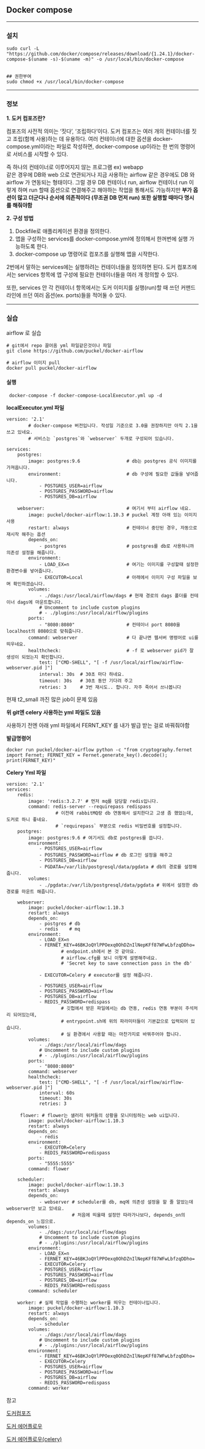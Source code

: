 ## Docker compose

-----------------

### 설치

```
sudo curl -L "https://github.com/docker/compose/releases/download/{1.24.1}/docker-compose-$(uname -s)-$(uname -m)" -o /usr/local/bin/docker-compose


## 권한부여 
sudo chmod +x /usr/local/bin/docker-compose
```
------------
### 정보

**1. 도커 컴포즈란?** 

컴포즈의 사전적 의미는 ‘짓다’, ‘조립하다’이다. 도커 컴포즈는 여러 개의 컨테이너를 짓고 조립(함께 사용)하는 데 유용하다. 여러 컨테이너에 대한 옵션을 docker-compose.yml이라는 파일로 작성하면, docker-compose up이라는 한 번의 명령어로 서비스를 시작할 수 있다.

즉 하나의 컨테이너로 이루어지지 않는 프로그램 ex) webapp <br>
같은 경우에 DB와 web 으로 연관되거나 지금 사용하는 airflow 같은 경우에도 DB 와 airflow 가 연동되는 형태이다. 그럴 경우 DB 컨테이너 run, airflow 컨테이너 run 이렇게 하며 run 할때 옵션으로 연결해주고 해야하는 작업을 통해서도 가능하지만 **부가 옵션이 많고 더군다나 순서에 의존적이다 (무조권 DB 먼저 run) 또한 실행할 때마다 명시를 해줘야함**   


**2. 구성 방법**

1. Dockfile로 애플리케이션 환경을 정의한다.
2. 앱을 구성하는 services를 docker-compose.yml에 정의해서 한꺼번에 실행 가능하도록 한다.
3. docker-compose up 명령어로 컴포즈를 실행해 앱을 시작한다.


2번에서 말하는 services에는 실행하려는 컨테이너들을 정의하면 된다. 도커 컴포즈에서는 services 항목에 앱 구성에 필요한 컨테이너들을 여러 개 정의할 수 있다.

또한, services 안 각 컨테이너 항목에서는 도커 이미지를 실행(run)할 때 쓰던 커맨드라인에 쓰던 여러 옵션(ex. ports)들을 적어둘 수 있다.

------------------------------

### 실습

airflow 로 실습

```
# git에서 repo 끌어옴 yml 파일같은것이나 파일 
git clone https://github.com/puckel/docker-airflow

# airflow 이미지 pull
docker pull puckel/docker-airflow 
```

#### 실행

```
 docker-compose -f docker-compose-LocalExecutor.yml up -d 
```

**localExecutor.yml 파일**
```
version: '2.1' 
        # docker-compose 버전입니다. 작성일 기준으로 3.0을 권장하지만 아직 2.1을 쓰고 있네요.  
        # 서비스는 `postgres`와 `webserver` 두개로 구성되어 있습니다. 

services:
    postgres:
        image: postgres:9.6                 # db는 postgres 공식 이미지를 가져옵니다.
        environment:                        # db 구성에 필요한 값들을 넣어줍니다.
            - POSTGRES_USER=airflow
            - POSTGRES_PASSWORD=airflow
            - POSTGRES_DB=airflow

    webserver:                              # 여기서 부터 airflow 네요.
        image: puckel/docker-airflow:1.10.3 # puckel 계정 아래 있는 이미지 사용
        restart: always                     # 컨테이너 중단된 경우, 자동으로 재시작 해주는 옵션
        depends_on:
            - postgres                      # postgres를 db로 사용하니까 의존성 설정을 해줍니다.
        environment:
            - LOAD_EX=n                     # 여기는 이미지를 구성할때 설정한 환경변수를 넣어줍니다.
            - EXECUTOR=Local                # 아래에서 이미지 구성 파일을 보며 확인하겠습니다.
        volumes:
            - ./dags:/usr/local/airflow/dags # 현재 경로의 dags 폴더를 컨테이너 dags에 마운트합니다.
            # Uncomment to include custom plugins
            # - ./plugins:/usr/local/airflow/plugins
        ports:
            - "8080:8080"                   # 컨테이너 port 8080을 localhost의 8080으로 맞춰줍니다.
        command: webserver                  # 다 끝나면 웹서버 명령어로 ui를 띄우네요.
        healthcheck:                        # -f 로 webserver pid가 잘 생성이 되었는지 확인합니다.
            test: ["CMD-SHELL", "[ -f /usr/local/airflow/airflow-webserver.pid ]"]
            interval: 30s  # 30초 마다 하네요.
            timeout: 30s   # 30초 동안 기다려 주고
            retries: 3     # 3번 재시도.. 합니다. 자주 죽어서 쓰나봅니다
```





현재 t2_small 까진 많은 job이 문제 있음


**위 git엔 celery 사용하는 yml 파일도 있음**

사용하기 전엔 아래 yml 파일에서
FERNT_KEY 를 내가 발급 받는 걸로 바꿔줘야함 

**발급명령어** 
```
docker run puckel/docker-airflow python -c "from cryptography.fernet import Fernet; FERNET_KEY = Fernet.generate_key().decode(); print(FERNET_KEY)"
```

**Celery Yml 파일** 
```
version: '2.1'
services:
    redis:
        image: 'redis:3.2.7' # 먼저 mq를 담당할 redis입니다.
        command: redis-server --requirepass redispass
                  # 이전에 rabbitMQ랑 db 연동해서 설치한다고 고생 좀 했었는데, 도커로 하니 좋네요.
                  # `requirepass` 부분으로 redis 비밀번호를 설정합니다.
    postgres:
        image: postgres:9.6 # 여기서도 db로 postgres를 씁니다.
        environment:
            - POSTGRES_USER=airflow
            - POSTGRES_PASSWORD=airflow # db 로그인 설정을 해주고
            - POSTGRES_DB=airflow
            - PGDATA=/var/lib/postgresql/data/pgdata # db의 경로를 설정해 줍니다.
        volumes:
            - ./pgdata:/var/lib/postgresql/data/pgdata # 위에서 설정한 db 경로를 마운트 해줍니다.

    webserver:
        image: puckel/docker-airflow:1.10.3
        restart: always 
        depends_on:
            - postgres # db
            - redis    # mq
        environment:
            - LOAD_EX=n
            - FERNET_KEY=46BKJoQYlPPOexq0OhDZnIlNepKFf87WFwLbfzqDDho= 
                    # endpoint.sh에서 본 것 같아요.
                    # airflow.cfg를 보니 이렇게 설명해주네요. 
                    # 'Secret key to save connection pass in the db' 
                    
            - EXECUTOR=Celery # executor를 설정 해줍니다.
            
            - POSTGRES_USER=airflow
            - POSTGRES_PASSWORD=airflow
            - POSTGRES_DB=airflow
            - REDIS_PASSWORD=redispass 
                    # 깃헙에서 받은 파일에서는 db 연동, redis 연동 부분이 주석처리 되어있는데, 
                    # entrypoint.sh에 위의 파라미터들이 기본값으로 입력되어 있습니다.
                    # 실 환경에서 사용할 때는 마찬가지로 바꿔주어야 합니다.
        volumes:
            - ./dags:/usr/local/airflow/dags
            # Uncomment to include custom plugins
            # - ./plugins:/usr/local/airflow/plugins
        ports:
            - "8080:8080"
        command: webserver
        healthcheck:
            test: ["CMD-SHELL", "[ -f /usr/local/airflow/airflow-webserver.pid ]"]
            interval: 60s
            timeout: 30s
            retries: 3
            
     flower: # flower는 샐러리 워커들의 상황을 모니터링하는 web ui입니다. 
        image: puckel/docker-airflow:1.10.3
        restart: always
        depends_on:
            - redis
        environment:
            - EXECUTOR=Celery
            - REDIS_PASSWORD=redispass
        ports:
            - "5555:5555"
        command: flower

    scheduler:
        image: puckel/docker-airflow:1.10.3
        restart: always
        depends_on:
            - webserver # scheduler를 db, mq에 의존성 설정을 할 줄 알았는데 webserver만 보고 있네요.
                        # 처음에 띄울때 설정만 따라가나보다, depends_on의 depends_on 느낌으로.
        volumes:
            - ./dags:/usr/local/airflow/dags
            # Uncomment to include custom plugins
            # - ./plugins:/usr/local/airflow/plugins
        environment:
            - LOAD_EX=n
            - FERNET_KEY=46BKJoQYlPPOexq0OhDZnIlNepKFf87WFwLbfzqDDho=
            - EXECUTOR=Celery
            - POSTGRES_USER=airflow
            - POSTGRES_PASSWORD=airflow
            - POSTGRES_DB=airflow
            - REDIS_PASSWORD=redispass
        command: scheduler

    worker: # 실제 작업을 수행하는 worker를 띄우는 컨테이너입니다. 
        image: puckel/docker-airflow:1.10.3
        restart: always
        depends_on:
            - scheduler
        volumes:
            - ./dags:/usr/local/airflow/dags
            # Uncomment to include custom plugins
            # - ./plugins:/usr/local/airflow/plugins
        environment:
            - FERNET_KEY=46BKJoQYlPPOexq0OhDZnIlNepKFf87WFwLbfzqDDho=
            - EXECUTOR=Celery
            - POSTGRES_USER=airflow
            - POSTGRES_PASSWORD=airflow
            - POSTGRES_DB=airflow
            - REDIS_PASSWORD=redispass
        command: worker 
```




참고

[도커컴포즈](https://roseline124.github.io/kuberdocker/2019/07/24/docker-study06.html)

[도커 에어플로우](https://moons08.github.io/programming/airflow-with-docker/)

[도커 에어플로우(celery)](https://moons08.github.io/programming/airflow-with-docker2/)




